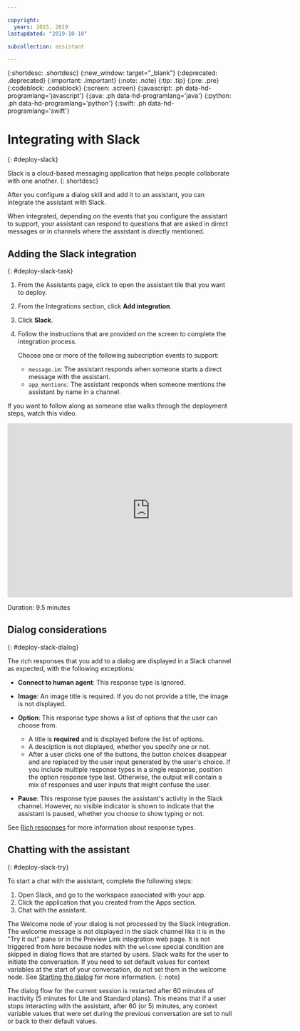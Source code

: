 ```yaml
---

copyright:
  years: 2015, 2019
lastupdated: "2019-10-18"

subcollection: assistant

---
```


{:shortdesc: .shortdesc}
{:new_window: target="_blank"}
{:deprecated: .deprecated}
{:important: .important}
{:note: .note}
{:tip: .tip}
{:pre: .pre}
{:codeblock: .codeblock}
{:screen: .screen}
{:javascript: .ph data-hd-programlang='javascript'}
{:java: .ph data-hd-programlang='java'}
{:python: .ph data-hd-programlang='python'}
{:swift: .ph data-hd-programlang='swift'}

# Integrating with Slack
{: #deploy-slack}

Slack is a cloud-based messaging application that helps people collaborate with one another.
{: shortdesc}

After you configure a dialog skill and add it to an assistant, you can integrate the assistant with Slack.

When integrated, depending on the events that you configure the assistant to support, your assistant can respond to questions that are asked in direct messages or in channels where the assistant is directly mentioned. 

## Adding the Slack integration
{: #deploy-slack-task}

1.  From the Assistants page, click to open the assistant tile that you want to deploy.

1.  From the Integrations section, click **Add integration**.

1.  Click **Slack**.

1.  Follow the instructions that are provided on the screen to complete the integration process.

    Choose one or more of the following subscription events to support:

    - `message.im`: The assistant responds when someone starts a direct message with the assistant.
    - `app_mentions`: The assistant responds when someone mentions the assistant by name in a channel.

If you want to follow along as someone else walks through the deployment steps, watch this video.

<iframe class="embed-responsive-item" id="youtubeplayer" title="Walkthrough of the Slack deployment steps" type="text/html" width="640" height="390" src="https://www.youtube.com/embed/RBGBPJ8h4HQ?rel=0" frameborder="0" webkitallowfullscreen mozallowfullscreen allowfullscreen> </iframe>

Duration: 9.5 minutes

## Dialog considerations
{: #deploy-slack-dialog}

The rich responses that you add to a dialog are displayed in a Slack channel as expected, with the following exceptions:

- **Connect to human agent**: This response type is ignored.

- **Image**: An image title is required. If you do not provide a title, the image is not displayed.

- **Option**: This response type shows a list of options that the user can choose from.

  - A title is **required** and is displayed before the list of options.
  - A desciption is not displayed, whether you specify one or not.
  - After a user clicks one of the buttons, the button choices disappear and are replaced by the user input generated by the user's choice. If you include multiple response types in a single response, position the option response type last. Otherwise, the output will contain a mix of responses and user inputs that might confuse the user.

- **Pause**: This response type pauses the assistant's activity in the Slack channel. However, no visible indicator is shown to indicate that the assistant is paused, whether you choose to show typing or not.

See [Rich responses](/docs/services/assistant?topic=assistant-dialog-overview#dialog-overview-multimedia) for more information about response types.

## Chatting with the assistant
{: #deploy-slack-try}

To start a chat with the assistant, complete the following steps:

1.  Open Slack, and go to the workspace associated with your app.
1.  Click the application that you created from the Apps section.
1.  Chat with the assistant.

The Welcome node of your dialog is not processed by the Slack integration. The welcome message is not displayed in the slack channel like it is in the "Try it out" pane or in the Preview Link integration web page. It is not triggered from here because nodes with the `welcome` special condition are skipped in dialog flows that are started by users. Slack waits for the user to initiate the conversation. If you need to set default values for context variables at the start of your conversation, do not set them in the welcome node. See [Starting the dialog](/docs/services/assistant?topic=assistant-dialog-start) for more information.
{: note}

The dialog flow for the current session is restarted after 60 minutes of inactivity (5 minutes for Lite and Standard plans). This means that if a user stops interacting with the assistant, after 60 (or 5) minutes, any context variable values that were set during the previous conversation are set to null or back to their default values.
